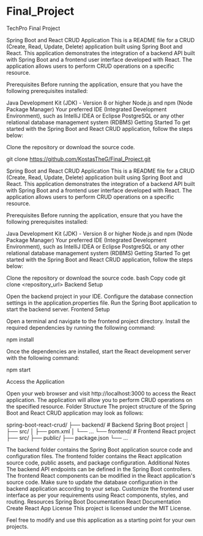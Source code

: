 # Final_Project
TechPro Final Project

Spring Boot and React CRUD Application
This is a README file for a CRUD (Create, Read, Update, Delete) application built using Spring Boot and React. This application demonstrates the integration of a backend API built with Spring Boot and a frontend user interface developed with React. The application allows users to perform CRUD operations on a specific resource.

Prerequisites
Before running the application, ensure that you have the following prerequisites installed:

Java Development Kit (JDK) - Version 8 or higher
Node.js and npm (Node Package Manager)
Your preferred IDE (Integrated Development Environment), such as IntelliJ IDEA or Eclipse
PostgreSQL or any other relational database management system (RDBMS)
Getting Started
To get started with the Spring Boot and React CRUD application, follow the steps below:

Clone the repository or download the source code.

git clone https://github.com/KostasTheG/Final_Project.git

Spring Boot and React CRUD Application
This is a README file for a CRUD (Create, Read, Update, Delete) application built using Spring Boot and React. This application demonstrates the integration of a backend API built with Spring Boot and a frontend user interface developed with React. The application allows users to perform CRUD operations on a specific resource.

Prerequisites
Before running the application, ensure that you have the following prerequisites installed:

Java Development Kit (JDK) - Version 8 or higher
Node.js and npm (Node Package Manager)
Your preferred IDE (Integrated Development Environment), such as IntelliJ IDEA or Eclipse
PostgreSQL or any other relational database management system (RDBMS)
Getting Started
To get started with the Spring Boot and React CRUD application, follow the steps below:

Clone the repository or download the source code.
bash
Copy code
git clone <repository_url>
Backend Setup

Open the backend project in your IDE.
Configure the database connection settings in the application.properties file.
Run the Spring Boot application to start the backend server.
Frontend Setup

Open a terminal and navigate to the frontend project directory.
Install the required dependencies by running the following command:

npm install


Once the dependencies are installed, start the React development server with the following command:

npm start

Access the Application

Open your web browser and visit http://localhost:3000 to access the React application.
The application will allow you to perform CRUD operations on the specified resource.
Folder Structure
The project structure of the Spring Boot and React CRUD application may look as follows:

spring-boot-react-crud/
├── backend/                 # Backend Spring Boot project
│   ├── src/
│   ├── pom.xml
│   └── ...
└── frontend/                # Frontend React project
    ├── src/
    ├── public/
    ├── package.json
    └── ...


The backend folder contains the Spring Boot application source code and configuration files.
The frontend folder contains the React application source code, public assets, and package configuration.
Additional Notes
The backend API endpoints can be defined in the Spring Boot controllers.
The frontend React components can be modified in the React application's source code.
Make sure to update the database configuration in the backend application according to your setup.
Customize the frontend user interface as per your requirements using React components, styles, and routing.
Resources
Spring Boot Documentation
React Documentation
Create React App
License
This project is licensed under the MIT License.

Feel free to modify and use this application as a starting point for your own projects.
